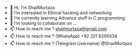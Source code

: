 - 👋 Hi, I’m ShailMurtaza
- 👀 I’m interested in Ethical hacking and networking
- 🌱 I’m currently learning Advance stuff in C programming
- 💞️ I’m looking to collaborate on ...
- 📫 How to reach me ? shailmurtaza@gmail.com
- 📫 How to reach me ? (WhatsApp) +92 321 6295534
- 📫 How to reach me ? (Telegram Username) @ShailMurtaza

<!---
ShailMurtaza/ShailMurtaza is a ✨ special ✨ repository because its `README.md` (this file) appears on your GitHub profile.
You can click the Preview link to take a look at your changes.
--->

